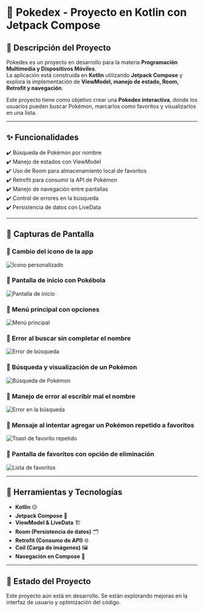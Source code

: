 # 📌 Pokedex - Proyecto en Kotlin con Jetpack Compose

## 📖 Descripción del Proyecto
Pokedex es un proyecto en desarrollo para la materia **Programación Multimedia y Dispositivos Móviles**.  
La aplicación está construida en **Kotlin** utilizando **Jetpack Compose** y explora la implementación de **ViewModel, manejo de estado, Room, Retrofit y navegación**.  

Este proyecto tiene como objetivo crear una **Pokedex interactiva**, donde los usuarios pueden buscar Pokémon, marcarlos como favoritos y visualizarlos en una lista.  

---

## ✨ Funcionalidades

✔️ Búsqueda de Pokémon por nombre  
✔️ Manejo de estados con ViewModel  
✔️ Uso de Room para almacenamiento local de favoritos  
✔️ Retrofit para consumir la API de Pokémon  
✔️ Manejo de navegación entre pantallas  
✔️ Control de errores en la búsqueda  
✔️ Persistencia de datos con LiveData  

---

## 📱 Capturas de Pantalla  

### 🔹 Cambio del icono de la app  
![Ícono personalizado](https://github.com/churumbel/pokedex/blob/main/app/src/main/res/img/captura_icono.png)  

### 🔹 Pantalla de inicio con Pokébola  
![Pantalla de inicio](https://github.com/churumbel/pokedex/blob/main/app/src/main/res/img/captura_inicio.png)  

### 🔹 Menú principal con opciones  
![Menú principal](https://github.com/churumbel/pokedex/blob/main/app/src/main/res/img/captura_menu_principal.png)  

### 🔹 Error al buscar sin completar el nombre  
![Error de búsqueda](https://github.com/churumbel/pokedex/blob/main/app/src/main/res/img/captura_error_busqueda.png)  

### 🔹 Búsqueda y visualización de un Pokémon  
![Búsqueda de Pokémon](https://github.com/churumbel/pokedex/blob/main/app/src/main/res/img/captura_busqueda_clasica.png)  

### 🔹 Manejo de error al escribir mal el nombre  
![Error en la búsqueda](https://github.com/churumbel/pokedex/blob/main/app/src/main/res/img/captura_error_cargar.png)  

### 🔹 Mensaje al intentar agregar un Pokémon repetido a favoritos  
![Toast de favorito repetido](https://github.com/churumbel/pokedex/blob/main/app/src/main/res/img/captura_pokemon_toast.png)  

### 🔹 Pantalla de favoritos con opción de eliminación  
![Lista de favoritos](https://github.com/churumbel/pokedex/blob/main/app/src/main/res/img/captura_pokemon_favoritos.png)  

---

## 🔧 Herramientas y Tecnologías  

- **Kotlin** 🟡  
- **Jetpack Compose** 🎨  
- **ViewModel & LiveData** 🏗️  
- **Room (Persistencia de datos)** 🗂️  
- **Retrofit (Consumo de API)** 🌐  
- **Coil (Carga de imágenes)** 🖼️  
- **Navegación en Compose** 🚀  

---

## 📌 Estado del Proyecto  
Este proyecto aún está en desarrollo. Se están explorando mejoras en la interfaz de usuario y optimización del código.  
